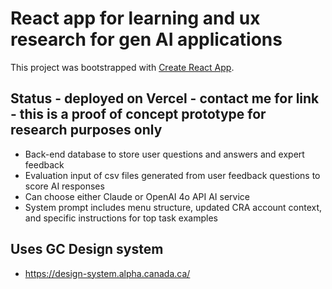 # React app for learning and ux research for gen AI applications

This project was bootstrapped with [Create React App](https://github.com/facebook/create-react-app).

## Status - deployed on Vercel - contact me for link - this is a proof of concept prototype for research purposes only
- Back-end database to store user questions and answers and expert feedback
- Evaluation input of csv files generated from user feedback questions to score AI responses
- Can choose either Claude or OpenAI 4o API AI service
- System prompt includes menu structure, updated CRA account context, and specific instructions for top task examples 

## Uses GC Design system 
-  https://design-system.alpha.canada.ca/

